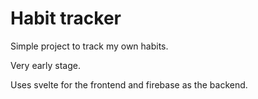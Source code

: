 # Habit tracker

Simple project to track my own habits.

Very early stage.

Uses svelte for the frontend and firebase as the backend.

